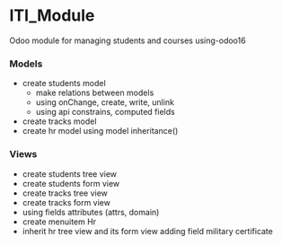 # ITI_Module
Odoo module for managing students and courses using-odoo16

### Models
- create students model
  * make relations between models
  * using onChange, create, write, unlink
  * using api constrains, computed fields
- create tracks model 
- create hr model using model inheritance() 

### Views
- create students tree view
- create students form view
- create tracks tree view 
- create tracks form view
- using fields attributes (attrs, domain)
- create menuitem Hr 
- inherit hr tree view and its form view adding field military certificate